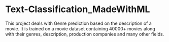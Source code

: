 # Text-Classification_MadeWithML
This project deals with Genre prediction based on the description of a movie. It is trained on a movie dataset containing 40000+ movies along with their genres, description, production companies and many other fields. 
